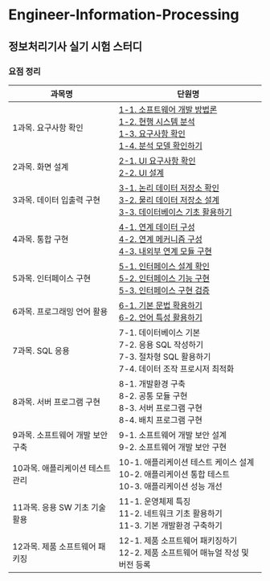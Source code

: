 # Engineer-Information-Processing
## 정보처리기사 실기 시험 스터디

### 요점 정리
| 과목명 | 단원명 |
| --- | --- |
| 1과목. 요구사항 확인 | [1-1. 소프트웨어 개발 방법론](https://github.com/chaaaany/Engineer-Information-Processing/blob/fe7a7b54e080dbde755570ff50b88996f59e093f/1%EA%B3%BC%EB%AA%A9.%20%EC%9A%94%EA%B5%AC%EC%82%AC%ED%95%AD%20%ED%99%95%EC%9D%B8/1-1%EC%86%8C%ED%94%84%ED%8A%B8%EC%9B%A8%EC%96%B4%EA%B0%9C%EB%B0%9C%EB%B0%A9%EB%B2%95%EB%A1%A0.md)<br>[1-2. 현행 시스템 분석](https://github.com/chaaaany/Engineer-Information-Processing/blob/fe7a7b54e080dbde755570ff50b88996f59e093f/1%EA%B3%BC%EB%AA%A9.%20%EC%9A%94%EA%B5%AC%EC%82%AC%ED%95%AD%20%ED%99%95%EC%9D%B8/1-2%ED%98%84%ED%96%89%EC%8B%9C%EC%8A%A4%ED%85%9C%EB%B6%84%EC%84%9D.md)<br>[1-3. 요구사항 확인](https://github.com/chaaaany/Engineer-Information-Processing/blob/fe7a7b54e080dbde755570ff50b88996f59e093f/1%EA%B3%BC%EB%AA%A9.%20%EC%9A%94%EA%B5%AC%EC%82%AC%ED%95%AD%20%ED%99%95%EC%9D%B8/1-3%EC%9A%94%EA%B5%AC%EC%82%AC%ED%95%AD%ED%99%95%EC%9D%B8.md)<br>[1-4. 분석 모델 확인하기](https://github.com/chaaaany/Engineer-Information-Processing/blob/fe7a7b54e080dbde755570ff50b88996f59e093f/1%EA%B3%BC%EB%AA%A9.%20%EC%9A%94%EA%B5%AC%EC%82%AC%ED%95%AD%20%ED%99%95%EC%9D%B8/1-4%EB%B6%84%EC%84%9D%EB%AA%A8%EB%8D%B8%ED%99%95%EC%9D%B8%ED%95%98%EA%B8%B0.md) |
| 2과목. 화면 설계 | [2-1. UI 요구사항 확인](https://github.com/chaaaany/Engineer-Information-Processing/blob/main/2%EA%B3%BC%EB%AA%A9.%20%ED%99%94%EB%A9%B4%20%EC%84%A4%EA%B3%84/2-1UI%EC%9A%94%EA%B5%AC%EC%82%AC%ED%95%AD%ED%99%95%EC%9D%B8.md)<br>[2-2. UI 설계](https://github.com/chaaaany/Engineer-Information-Processing/blob/main/2%EA%B3%BC%EB%AA%A9.%20%ED%99%94%EB%A9%B4%20%EC%84%A4%EA%B3%84/2-2UI%EC%84%A4%EA%B3%84.md) |
| 3과목. 데이터 입출력 구현 | [3-1. 논리 데이터 저장소 확인](https://github.com/chaaaany/Engineer-Information-Processing/blob/main/3%EA%B3%BC%EB%AA%A9.%20%EB%8D%B0%EC%9D%B4%ED%84%B0%20%EC%9E%85%EC%B6%9C%EB%A0%A5%20%EA%B5%AC%ED%98%84/3-1%EB%85%BC%EB%A6%AC%EB%8D%B0%EC%9D%B4%ED%84%B0%EC%A0%80%EC%9E%A5%EC%86%8C%ED%99%95%EC%9D%B8.md)<br>[3-2. 물리 데이터 저장소 설계](https://github.com/chaaaany/Engineer-Information-Processing/blob/main/3%EA%B3%BC%EB%AA%A9.%20%EB%8D%B0%EC%9D%B4%ED%84%B0%20%EC%9E%85%EC%B6%9C%EB%A0%A5%20%EA%B5%AC%ED%98%84/3-2%EB%AC%BC%EB%A6%AC%EB%8D%B0%EC%9D%B4%ED%84%B0%EC%A0%80%EC%9E%A5%EC%86%8C%EC%84%A4%EA%B3%84.md)<br>[3-3. 데이터베이스 기초 활용하기](https://github.com/chaaaany/Engineer-Information-Processing/blob/main/3%EA%B3%BC%EB%AA%A9.%20%EB%8D%B0%EC%9D%B4%ED%84%B0%20%EC%9E%85%EC%B6%9C%EB%A0%A5%20%EA%B5%AC%ED%98%84/3-3%EB%8D%B0%EC%9D%B4%ED%84%B0%EB%B2%A0%EC%9D%B4%EC%8A%A4%EA%B8%B0%EC%B4%88%ED%99%9C%EC%9A%A9%ED%95%98%EA%B8%B0.md) |
| 4과목. 통합 구현 | [4-1. 연계 데이터 구성](https://github.com/chaaaany/Engineer-Information-Processing/blob/185c4215dd18e2ae355df3c4cd94d5a0deabd63c/4%EA%B3%BC%EB%AA%A9.%20%ED%86%B5%ED%95%A9%20%EA%B5%AC%ED%98%84/4-1%EC%9D%B8%ED%84%B0%ED%8E%98%EC%9D%B4%EC%8A%A4%EC%84%A4%EA%B3%84%ED%99%95%EC%9D%B8.md)<br>[4-2. 연계 메커니즘 구성](https://github.com/chaaaany/Engineer-Information-Processing/blob/185c4215dd18e2ae355df3c4cd94d5a0deabd63c/4%EA%B3%BC%EB%AA%A9.%20%ED%86%B5%ED%95%A9%20%EA%B5%AC%ED%98%84/4-2%EC%9D%B8%ED%84%B0%ED%8E%98%EC%9D%B4%EC%8A%A4%EA%B8%B0%EB%8A%A5%EA%B5%AC%ED%98%84.md)<br>[4-3. 내외부 연계 모듈 구현](https://github.com/chaaaany/Engineer-Information-Processing/blob/185c4215dd18e2ae355df3c4cd94d5a0deabd63c/4%EA%B3%BC%EB%AA%A9.%20%ED%86%B5%ED%95%A9%20%EA%B5%AC%ED%98%84/4-3%EC%9D%B8%ED%84%B0%ED%8E%98%EC%9D%B4%EC%8A%A4%EA%B5%AC%ED%98%84%EA%B2%80%EC%A6%9D.md) |
| 5과목. 인터페이스 구현 | [5-1. 인터페이스 설계 확인](https://github.com/chaaaany/Engineer-Information-Processing/blob/ac06c88b064eaa4704d14dd80b9410f8c174518c/5%EA%B3%BC%EB%AA%A9.%20%EC%9D%B8%ED%84%B0%ED%8E%98%EC%9D%B4%EC%8A%A4%20%EA%B5%AC%ED%98%84/5-1%EC%9D%B8%ED%84%B0%ED%8E%98%EC%9D%B4%EC%8A%A4%EC%84%A4%EA%B3%84%ED%99%95%EC%9D%B8.md)<br>[5-2. 인터페이스 기능 구현](https://github.com/chaaaany/Engineer-Information-Processing/blob/ac06c88b064eaa4704d14dd80b9410f8c174518c/5%EA%B3%BC%EB%AA%A9.%20%EC%9D%B8%ED%84%B0%ED%8E%98%EC%9D%B4%EC%8A%A4%20%EA%B5%AC%ED%98%84/5-2%EC%9D%B8%ED%84%B0%ED%8E%98%EC%9D%B4%EC%8A%A4%EA%B8%B0%EB%8A%A5%EA%B5%AC%ED%98%84.md)<br>[5-3. 인터페이스 구현 검증](https://github.com/chaaaany/Engineer-Information-Processing/blob/ac06c88b064eaa4704d14dd80b9410f8c174518c/5%EA%B3%BC%EB%AA%A9.%20%EC%9D%B8%ED%84%B0%ED%8E%98%EC%9D%B4%EC%8A%A4%20%EA%B5%AC%ED%98%84/5-3.%EC%9D%B8%ED%84%B0%ED%8E%98%EC%9D%B4%EC%8A%A4%EA%B5%AC%ED%98%84%EA%B2%80%EC%A6%9D.md) |
| 6과목. 프로그래밍 언어 활용 | [6-1. 기본 문법 확용하기](https://github.com/chaaaany/Engineer-Information-Processing/blob/7ab9a9a77fa08ae7649e027b516be2439cbbc083/6%EA%B3%BC%EB%AA%A9.%20%ED%94%84%EB%A1%9C%EA%B7%B8%EB%9E%98%EB%B0%8D%20%EC%96%B8%EC%96%B4%20%ED%99%9C%EC%9A%A9/6-1%EA%B8%B0%EB%B3%B8%EB%AC%B8%EB%B2%95%ED%99%9C%EC%9A%A9%ED%95%98%EA%B8%B0.md)<br>[6-2. 언어 특성 활용하기](https://github.com/chaaaany/Engineer-Information-Processing/blob/7ab9a9a77fa08ae7649e027b516be2439cbbc083/6%EA%B3%BC%EB%AA%A9.%20%ED%94%84%EB%A1%9C%EA%B7%B8%EB%9E%98%EB%B0%8D%20%EC%96%B8%EC%96%B4%20%ED%99%9C%EC%9A%A9/6-2%EC%96%B8%EC%96%B4%ED%8A%B9%EC%84%B1%ED%99%9C%EC%9A%A9%ED%95%98%EA%B8%B0.md) |
| 7과목. SQL 응용 | 7-1. 데이터베이스 기본<br>7-2. 응용 SQL 작성하기<br>7-3. 절차형 SQL 활용하기<br>7-4. 데이터 조작 프로시저 최적화 |
| 8과목. 서버 프로그램 구현 | 8-1. 개발환경 구축<br>8-2. 공통 모듈 구현<br>8-3. 서버 프로그램 구현<br>8-4. 배치 프로그램 구현 |
| 9과목. 소프트웨어 개발 보안 구축 | 9-1. 소프트웨어 개발 보안 설계<br>9-2. 소프트웨어 개발 보안 구현 |
| 10과목. 애플리케이션 테스트 관리 | 10-1. 애플리케이션 테스트 케이스 설계<br>10-2. 애플리케이션 통합 테스트<br>10-3. 애플리케이션 성능 개선 |
| 11과목. 응용 SW 기초 기술 활용 | 11-1. 운영체제 특징<br>11-2. 네트워크 기초 활용하기<br>11-3. 기본 개발환경 구축하기 |
| 12과목. 제품 소프트웨어 패키징 | 12-1. 제품 소프트웨어 패키징하기<br>12-2. 제품 소프트웨어 매뉴얼 작성 및 버전 등록 |
